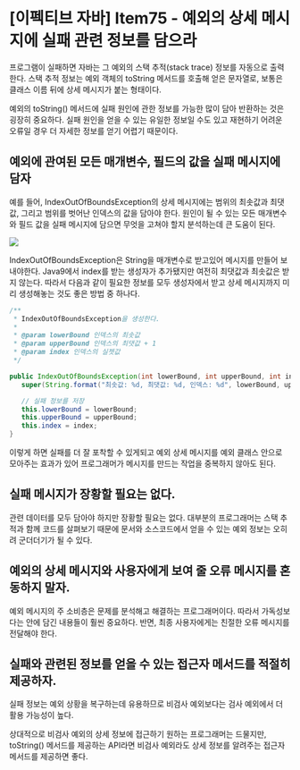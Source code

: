 # [이펙티브 자바] Item75 - 예외의 상세 메시지에 실패 관련 정보를 담으라

프로그램이 실패하면 자바는 그 예외의 스택 추적(stack trace) 정보를 자동으로 출력한다. 스택 추적 정보는 예외 객체의 toString 메서드를 호출해 얻은 문자열로, 보통은 클래스 이름 뒤에 상세 메시지가 붙는 형태이다.

예외의 toString() 메서드에 실패 원인에 관한 정보를 가능한 많이 담아 반환하는 것은 굉장히 중요하다. 실패 원인을 얻을 수 있는 유일한 정보일 수도 있고 재현하기 어려운 오류일 경우 더 자세한 정보를 얻기 어렵기 때문이다.

## 예외에 관여된 모든 매개변수, 필드의 값을 실패 메시지에 담자

예를 들어, IndexOutOfBoundsException의 상세 메시지에는 범위의 최솟값과 최댓값, 그리고 범위를 벗어난 인덱스의 값을 담아야 한다. 원인이 될 수 있는 모든 매개변수와 필드 값을 실패 메시지에 담으면 무엇을 고쳐야 할지 분석하는데 큰 도움이 된다.

![](https://blog.kakaocdn.net/dn/b1lP4r/btrhjX6VBn7/YPiL26TqVM1ftFn3DzmJt1/img.png)

IndexOutOfBoundsException은 String을 매개변수로 받고있어 메시지를 만들어 보내야한다. Java9에서 index를 받는 생성자가 추가됐지만 여전히 최댓값과 최솟값은 받지 않는다. 따라서 다음과 같이 필요한 정보를 모두 생성자에서 받고 상세 메시지까지 미리 생성해놓는 것도 좋은 방법 중 하나다.

```java
/**
 * IndexOutOfBoundsException을 생성한다.
 *
 * @param lowerBound 인덱스의 최솟값
 * @param upperBound 인덱스의 최댓값 + 1
 * @param index 인덱스의 실젯값
 */

public IndexOutOfBoundsException(int lowerBound, int upperBound, int index) {
   super(String.format("최솟값: %d, 최댓값: %d, 인덱스: %d", lowerBound, upperBound, index));

   // 실패 정보를 저장
   this.lowerBound = lowerBound;
   this.upperBound = upperBound;
   this.index = index;
}
```

이렇게 하면 실패를 더 잘 포착할 수 있게되고 예외 상세 메시지를 예외 클래스 안으로 모아주는 효과가 있어 프로그래머가 메시지를 만드는 작업을 중복하지 않아도 된다.

## 실패 메시지가 장황할 필요는 없다.

관련 데이터를 모두 담아야 하지만 장황할 필요는 없다. 대부분의 프로그래머는 스택 추적과 함께 코드를 살펴보기 때문에 문서와 소스코드에서 얻을 수 있는 예외 정보는 오히려 군더더기가 될 수 있다.

## 예외의 상세 메시지와 사용자에게 보여 줄 오류 메시지를 혼동하지 말자.

예외 메시지의 주 소비층은 문제를 분석해고 해결하는 프로그래머이다. 따라서 가독성보다는 안에 담긴 내용들이 훨씬 중요하다. 반면, 최종 사용자에게는 친절한 오류 메시지를 전달해야 한다.

## 실패와 관련된 정보를 얻을 수 있는 접근자 메서드를 적절히 제공하자.

실패 정보는 예외 상황을 복구하는데 유용하므로 비검사 예외보다는 검사 예외에서 더 활용 가능성이 높다. 

상대적으로 비검사 예외의 상세 정보에 접근하기 원하는 프로그래머는 드물지만, toString() 메서드를 제공하는 API라면 비검사 예외라도 상세 정보를 알려주는 접근자 메서드를 제공하면 좋다.